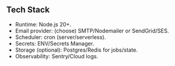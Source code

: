 ## Tech Stack

- Runtime: Node.js 20+.
- Email provider: (choose) SMTP/Nodemailer or SendGrid/SES.
- Scheduler: cron (server/serverless).
- Secrets: ENV/Secrets Manager.
- Storage (optional): Postgres/Redis for jobs/state.
- Observability: Sentry/Cloud logs.
